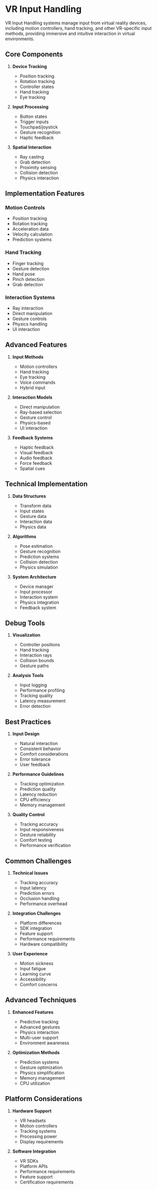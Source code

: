 # VR Input Handling

VR Input Handling systems manage input from virtual reality devices, including motion controllers, hand tracking, and other VR-specific input methods, providing immersive and intuitive interaction in virtual environments.

## Core Components

1. **Device Tracking**
   - Position tracking
   - Rotation tracking
   - Controller states
   - Hand tracking
   - Eye tracking

2. **Input Processing**
   - Button states
   - Trigger inputs
   - Touchpad/joystick
   - Gesture recognition
   - Haptic feedback

3. **Spatial Interaction**
   - Ray casting
   - Grab detection
   - Proximity sensing
   - Collision detection
   - Physics interaction

## Implementation Features

### Motion Controls
- Position tracking
- Rotation tracking
- Acceleration data
- Velocity calculation
- Prediction systems

### Hand Tracking
- Finger tracking
- Gesture detection
- Hand pose
- Pinch detection
- Grab detection

### Interaction Systems
- Ray interaction
- Direct manipulation
- Gesture controls
- Physics handling
- UI interaction

## Advanced Features

1. **Input Methods**
   - Motion controllers
   - Hand tracking
   - Eye tracking
   - Voice commands
   - Hybrid input

2. **Interaction Models**
   - Direct manipulation
   - Ray-based selection
   - Gesture control
   - Physics-based
   - UI interaction

3. **Feedback Systems**
   - Haptic feedback
   - Visual feedback
   - Audio feedback
   - Force feedback
   - Spatial cues

## Technical Implementation

1. **Data Structures**
   - Transform data
   - Input states
   - Gesture data
   - Interaction data
   - Physics data

2. **Algorithms**
   - Pose estimation
   - Gesture recognition
   - Prediction systems
   - Collision detection
   - Physics simulation

3. **System Architecture**
   - Device manager
   - Input processor
   - Interaction system
   - Physics integration
   - Feedback system

## Debug Tools

1. **Visualization**
   - Controller positions
   - Hand tracking
   - Interaction rays
   - Collision bounds
   - Gesture paths

2. **Analysis Tools**
   - Input logging
   - Performance profiling
   - Tracking quality
   - Latency measurement
   - Error detection

## Best Practices

1. **Input Design**
   - Natural interaction
   - Consistent behavior
   - Comfort considerations
   - Error tolerance
   - User feedback

2. **Performance Guidelines**
   - Tracking optimization
   - Prediction quality
   - Latency reduction
   - CPU efficiency
   - Memory management

3. **Quality Control**
   - Tracking accuracy
   - Input responsiveness
   - Gesture reliability
   - Comfort testing
   - Performance verification

## Common Challenges

1. **Technical Issues**
   - Tracking accuracy
   - Input latency
   - Prediction errors
   - Occlusion handling
   - Performance overhead

2. **Integration Challenges**
   - Platform differences
   - SDK integration
   - Feature support
   - Performance requirements
   - Hardware compatibility

3. **User Experience**
   - Motion sickness
   - Input fatigue
   - Learning curve
   - Accessibility
   - Comfort concerns

## Advanced Techniques

1. **Enhanced Features**
   - Predictive tracking
   - Advanced gestures
   - Physics interaction
   - Multi-user support
   - Environment awareness

2. **Optimization Methods**
   - Prediction systems
   - Gesture optimization
   - Physics simplification
   - Memory management
   - CPU utilization

## Platform Considerations

1. **Hardware Support**
   - VR headsets
   - Motion controllers
   - Tracking systems
   - Processing power
   - Display requirements

2. **Software Integration**
   - VR SDKs
   - Platform APIs
   - Performance requirements
   - Feature support
   - Certification requirements
